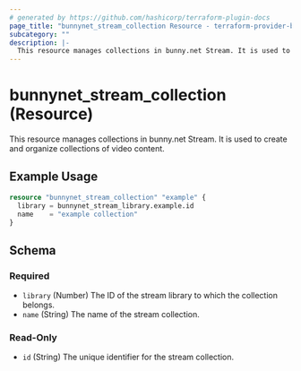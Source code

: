 ```yaml
---
# generated by https://github.com/hashicorp/terraform-plugin-docs
page_title: "bunnynet_stream_collection Resource - terraform-provider-bunnynet"
subcategory: ""
description: |-
  This resource manages collections in bunny.net Stream. It is used to create and organize collections of video content.
---
```


# bunnynet_stream_collection (Resource)

This resource manages collections in bunny.net Stream. It is used to create and organize collections of video content.

## Example Usage

```terraform
resource "bunnynet_stream_collection" "example" {
  library = bunnynet_stream_library.example.id
  name    = "example collection"
}
```

<!-- schema generated by tfplugindocs -->
## Schema

### Required

- `library` (Number) The ID of the stream library to which the collection belongs.
- `name` (String) The name of the stream collection.

### Read-Only

- `id` (String) The unique identifier for the stream collection.
